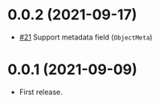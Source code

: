 0.0.2 (2021-09-17)
==================

- [#21](https://github.com/st-tech/fluent-pvc-operator/pull/21) Support metadata field (`ObjectMeta`) 

0.0.1 (2021-09-09)
==================

- First release.
